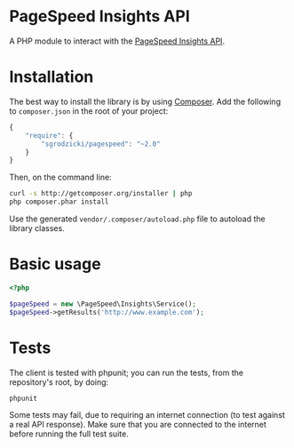PageSpeed Insights API
======================

A PHP module to interact with the [PageSpeed Insights API](https://developers.google.com/speed/docs/insights/v2/getting-started).

Installation
============

The best way to install the library is by using [Composer](http://getcomposer.org). Add the following to `composer.json` in the root of your project:

``` javascript
{
    "require": {
        "sgrodzicki/pagespeed": "~2.0"
    }
}
```

Then, on the command line:

``` bash
curl -s http://getcomposer.org/installer | php
php composer.phar install
```

Use the generated `vendor/.composer/autoload.php` file to autoload the library classes.

Basic usage
===================

```php
<?php

$pageSpeed = new \PageSpeed\Insights\Service();
$pageSpeed->getResults('http://www.example.com');
```

Tests
=====

The client is tested with phpunit; you can run the tests, from the repository's root, by doing:

``` bash
phpunit
```

Some tests may fail, due to requiring an internet connection (to test against a real API response). Make sure that
you are connected to the internet before running the full test suite.
